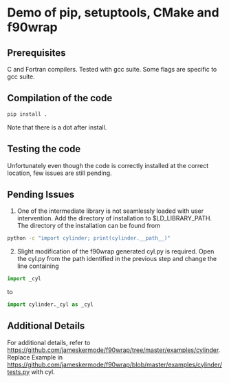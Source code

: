 # Demo of pip, setuptools, CMake and f90wrap

## Prerequisites
C and Fortran compilers. Tested with gcc suite. Some flags are specific to gcc suite. 

## Compilation of the code
```bash
pip install .
```
Note that there is a dot after install.


## Testing the code
Unfortunately even though the code is correctly installed at the correct location, few issues are still pending.


## Pending Issues
1. One of the intermediate library is not seamlessly loaded with user intervention. Add the directory of installation to $LD_LIBRARY_PATH.
The directory of the installation can be found from 
```bash
python -c "import cylinder; print(cylinder.__path__)"
```
2. Slight modification of the f90wrap generated cyl.py is required. Open the cyl.py from the path identified in the previous step and change the line containing 
```python
import _cyl 
```
to
```python
import cylinder._cyl as _cyl
```

## Additional Details
For additional details, refer to https://github.com/jameskermode/f90wrap/tree/master/examples/cylinder.
Replace Example in https://github.com/jameskermode/f90wrap/blob/master/examples/cylinder/tests.py with cyl.
